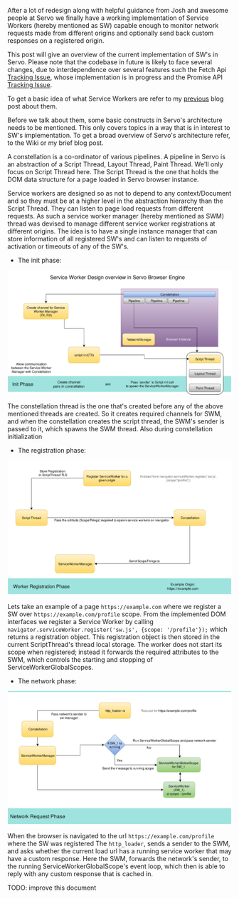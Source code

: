 After a lot of redesign along with helpful guidance from Josh and awesome people at Servo we finally have a working implementation of Service Workers (hereby mentioned as SW) capable enough to monitor network requests made from different origins and optionally send back custom responses on a registered origin.

This post will give an overview of the current implementation of SW's in Servo. Please note that the codebase in future is likely to face several changes, due to interdependence over several features such the Fetch Api [Tracking Issue](https://github.com/servo/servo/issues/11894), whose implementation is in progress and the Promise API [Tracking Issue](https://github.com/servo/servo/issues/4282).

To get a basic idea of what Service Workers are refer to my [previous](http://creativcoder.xyz/post/service-workers-on-web/) blog post about them.

Before we talk about them, some basic constructs in Servo's architecture needs to be mentioned.
This only covers topics in a way that is in interest to SW's implementation. To get a broad overview of Servo's architecture refer, to the Wiki or my brief blog post.

A constellation is a co-ordinator of various pipelines.
A pipeline in Servo is an abstraction of a Script Thread, Layout Thread, Paint Thread.
We'll only focus on Script Thread here.
The Script Thread is the one that holds the DOM data structure for a page loaded in Servo browser instance.

Service workers are designed so as not to depend to any context/Document and so they must be at a higher level in the abstraction hierarchy than the Script Thread. They can listen to page load requests from different requests. As such a service worker manager (hereby mentioned as SWM) thread was devised to manage different service worker registrations at different origins. The idea is to have a single instance manager that can store information of all registered SW's and can listen to requests of activation or timeouts of any of the SW's.

* The init phase:

![alt init_phase](assets/init_phase.jpg)

The constellation thread is the one that's created before any of the above mentioned threads are created. So it creates required channels for SWM, and when the constellation creates the script thread, the SWM's sender is passed to it, which spawns the SWM thread. Also during constellation initialization

* The registration phase:

![alt init_phase](assets/reg_phase.jpg)

Lets take an example of a page `https://example.com` where we register a SW over `https://example.com/profile` scope.
From the implemented DOM interfaces we register a Service Worker by calling `navigator.serviceWorker.register('sw.js', {scope: '/profile'});` which returns a registration object. This registration object is then stored in the current ScriptThread's thread local storage.
The worker does not start its scope when registered; instead it forwards the required attributes to the SWM, which controls the starting and stopping of ServiceWorkerGlobalScopes.

* The network phase:

![alt network_phase](assets/network_phase.jpg)

When the browser is navigated to the url `https://example.com/profile` where the SW was registered The `http_loader`, sends a sender to the SWM, and asks whether the current load url has a running service worker that may have a custom response. Here the SWM, forwards the network's sender, to the running ServiceWorkerGlobalScope's event loop, which then is able to reply with any custom response that is cached in.

TODO: improve this document